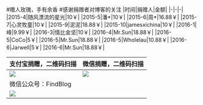 
#赠人玫瑰，手有余香
#感谢捐赠者对博客的关注
|时间|捐赠人|金额|
|-|-|-|
|2015-4|随风漂流的星光|10￥|
|2015-5|潘*|10￥|
|2015-6|周*|16.88￥|
|2015-7|心灵牧童|10￥|
|2015-9|泥泥|18.88￥|
|2015-10|jamesxichina|10￥|
|2016-1|峰|9.99￥|
|2016-3|情比金坚|10￥|
|2016-4|Mr.Sun|18.88￥|
|2016-5|CoCo|5￥|
|2016-5|Mr.Sun|18.88￥|
|2016-5|Wholelau|10.88￥|
|2016-6|Jarwell|5￥|
|2016-6|Mr.Sun|18.88￥|

|支付宝捐赠，二维码扫描|微信捐赠，二维码扫描|
|-|-|
|![][1]|![][3]|
|微信公众号：FindBlog|
|![][2]|

 
[1]: http://www.findspace.name/wp-content/uploads/2015/06/alipayDonate.jpg
[2]: http://www.findspace.name/wp-content/uploads/2016/02/wechat.jpg
[3]: http://www.findspace.name/wp-content/uploads/2016/02/weixin_donate.jpg